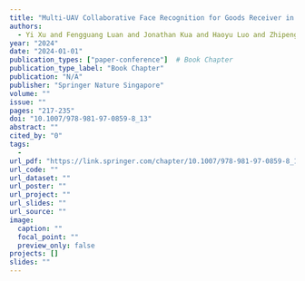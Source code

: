 ```yaml
---
title: "Multi-UAV Collaborative Face Recognition for Goods Receiver in Edge-Based Smart Delivery Services"
authors:
  - Yi Xu and Fengguang Luan and Jonathan Kua and Haoyu Luo and Zhipeng Wang and Xiao Liu
year: "2024"
date: "2024-01-01"
publication_types: ["paper-conference"]  # Book Chapter
publication_type_label: "Book Chapter"
publication: "N/A"
publisher: "Springer Nature Singapore"
volume: ""
issue: ""
pages: "217-235"
doi: "10.1007/978-981-97-0859-8_13"
abstract: ""
cited_by: "0"
tags:
  - 
url_pdf: "https://link.springer.com/chapter/10.1007/978-981-97-0859-8_13"
url_code: ""
url_dataset: ""
url_poster: ""
url_project: ""
url_slides: ""
url_source: ""
image:
  caption: ""
  focal_point: ""
  preview_only: false
projects: []
slides: ""
---
```

